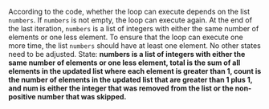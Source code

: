 According to the code, whether the loop can execute depends on the list `numbers`. If `numbers` is not empty, the loop can execute again. At the end of the last iteration, `numbers` is a list of integers with either the same number of elements or one less element. To ensure that the loop can execute one more time, the list `numbers` should have at least one element. No other states need to be adjusted.
State: **numbers is a list of integers with either the same number of elements or one less element, total is the sum of all elements in the updated list where each element is greater than 1, count is the number of elements in the updated list that are greater than 1 plus 1, and num is either the integer that was removed from the list or the non-positive number that was skipped.**